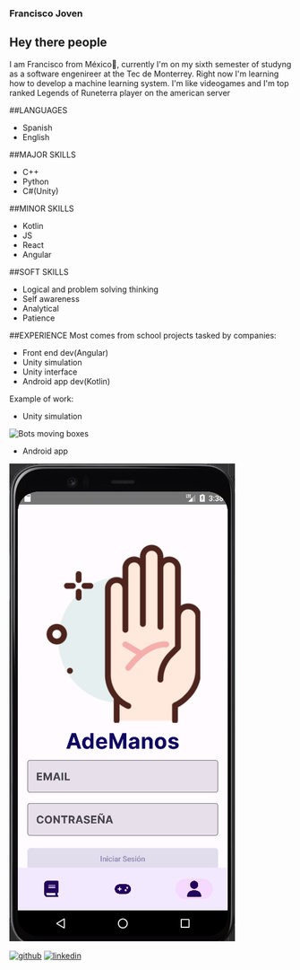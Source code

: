 ### Francisco Joven

## Hey there people 

I am Francisco from México🌮, currently I'm on my sixth semester of studyng as a software engenireer at the Tec de Monterrey. Right now I'm learning how to develop a machine learning system. I'm like videogames and I'm top ranked Legends of Runeterra player on the american server

##LANGUAGES
- Spanish
- English

##MAJOR SKILLS
- C++
- Python
- C#(Unity)

##MINOR SKILLS
- Kotlin
- JS
- React
- Angular

##SOFT SKILLS
- Logical and problem solving thinking
- Self awareness
- Analytical
- Patience

##EXPERIENCE
Most comes from school projects tasked by companies:
- Front end dev(Angular)
- Unity simulation
- Unity interface
- Android app dev(Kotlin)

Example of work:
- Unity simulation

![Bots moving boxes](https://user-images.githubusercontent.com/88664775/189465703-1e598e76-0b7c-4376-a787-76be9498d069.gif)

- Android app

![Ademanos App](https://github.com/Mrjojosa/Mrjojosa/blob/main/Assets/ademanosLoginApp.png)


[<img src='https://cdn.jsdelivr.net/npm/simple-icons@3.0.1/icons/github.svg' alt='github' height='40'>](https://github.com/Mrjojosa)              [<img src='https://cdn.jsdelivr.net/npm/simple-icons@3.0.1/icons/linkedin.svg' alt='linkedin' height='40'>](https://linkedin.com/in/francisco-joven)    

